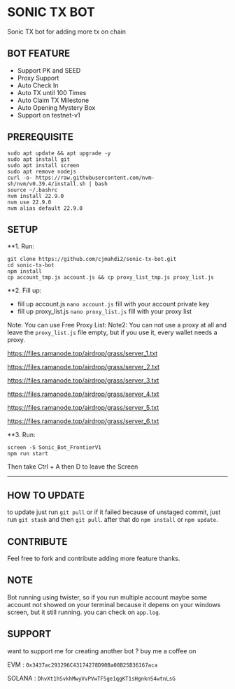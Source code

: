 # SONIC TX BOT

Sonic TX bot for adding more tx on chain

## BOT FEATURE

- Support PK and SEED
- Proxy Support
- Auto Check In
- Auto TX until 100 Times
- Auto Claim TX Milestone
- Auto Opening Mystery Box
- Support on testnet-v1

## PREREQUISITE

```
sudo apt update && apt upgrade -y
sudo apt install git
sudo apt install screen
sudo apt remove nodejs
curl -o- https://raw.githubusercontent.com/nvm-sh/nvm/v0.39.4/install.sh | bash
source ~/.bashrc
nvm install 22.9.0
nvm use 22.9.0
nvm alias default 22.9.0
```

## SETUP

**1. Run:
```
git clone https://github.com/cjmahdi2/sonic-tx-bot.git
cd sonic-tx-bot
npm install
cp account_tmp.js account.js && cp proxy_list_tmp.js proxy_list.js
```

**2. Fill up:
- fill up account.js `nano account.js` fill with your account private key
- fill up proxy_list.js `nano proxy_list.js` fill with your proxy list

Note: You can use Free Proxy List:
Note2: You can not use a proxy at all and leave the `proxy_list.js` file empty, but if you use it, every wallet needs a proxy.

https://files.ramanode.top/airdrop/grass/server_1.txt

https://files.ramanode.top/airdrop/grass/server_2.txt

https://files.ramanode.top/airdrop/grass/server_3.txt

https://files.ramanode.top/airdrop/grass/server_4.txt

https://files.ramanode.top/airdrop/grass/server_5.txt

https://files.ramanode.top/airdrop/grass/server_6.txt


**3. Run:
```
screen -S Sonic_Bot_FrontierV1
npm run start
```
Then take Ctrl + A then D to leave the Screen



----------------------------------------------------------------------------------
## HOW TO UPDATE

to update just run `git pull` or if it failed because of unstaged commit, just run `git stash` and then `git pull`. after that do `npm install` or `npm update`.

## CONTRIBUTE

Feel free to fork and contribute adding more feature thanks.

## NOTE

Bot running using twister, so if you run multiple account maybe some account not showed on your terminal because it depens on your windows screen, but it still running. you can check on `app.log`.

## SUPPORT

want to support me for creating another bot ?
buy me a coffee on

EVM : `0x3437ac293296C43174278D90Ba08B25B36167aca`

SOLANA : `DhvXt1hSvkhMwyVvPVwTF5ge1qgKT1sHgnknS4wtnLsG`
